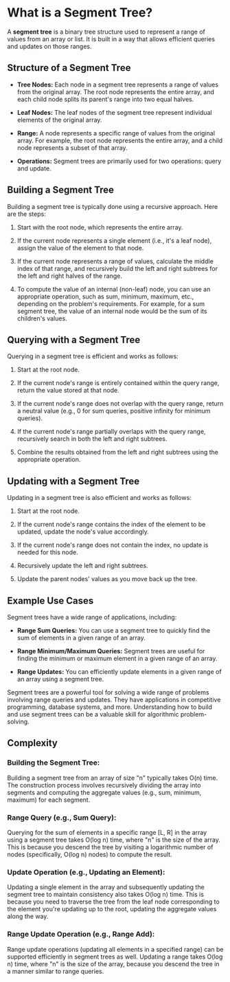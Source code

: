 # What is a Segment Tree?

A **segment tree** is a binary tree structure used to represent a range of values from an array or list. It is built in a way that allows efficient queries and updates on those ranges.

## Structure of a Segment Tree

- **Tree Nodes:** Each node in a segment tree represents a range of values from the original array. The root node represents the entire array, and each child node splits its parent's range into two equal halves.

- **Leaf Nodes:** The leaf nodes of the segment tree represent individual elements of the original array.

- **Range:** A node represents a specific range of values from the original array. For example, the root node represents the entire array, and a child node represents a subset of that array.

- **Operations:** Segment trees are primarily used for two operations: query and update.

## Building a Segment Tree

Building a segment tree is typically done using a recursive approach. Here are the steps:

1. Start with the root node, which represents the entire array.

2. If the current node represents a single element (i.e., it's a leaf node), assign the value of the element to that node.

3. If the current node represents a range of values, calculate the middle index of that range, and recursively build the left and right subtrees for the left and right halves of the range.

4. To compute the value of an internal (non-leaf) node, you can use an appropriate operation, such as sum, minimum, maximum, etc., depending on the problem's requirements. For example, for a sum segment tree, the value of an internal node would be the sum of its children's values.

## Querying with a Segment Tree

Querying in a segment tree is efficient and works as follows:

1. Start at the root node.

2. If the current node's range is entirely contained within the query range, return the value stored at that node.

3. If the current node's range does not overlap with the query range, return a neutral value (e.g., 0 for sum queries, positive infinity for minimum queries).

4. If the current node's range partially overlaps with the query range, recursively search in both the left and right subtrees.

5. Combine the results obtained from the left and right subtrees using the appropriate operation.

## Updating with a Segment Tree

Updating in a segment tree is also efficient and works as follows:

1. Start at the root node.

2. If the current node's range contains the index of the element to be updated, update the node's value accordingly.

3. If the current node's range does not contain the index, no update is needed for this node.

4. Recursively update the left and right subtrees.

5. Update the parent nodes' values as you move back up the tree.

## Example Use Cases

Segment trees have a wide range of applications, including:

- **Range Sum Queries:** You can use a segment tree to quickly find the sum of elements in a given range of an array.

- **Range Minimum/Maximum Queries:** Segment trees are useful for finding the minimum or maximum element in a given range of an array.

- **Range Updates:** You can efficiently update elements in a given range of an array using a segment tree.

Segment trees are a powerful tool for solving a wide range of problems involving range queries and updates. They have applications in competitive programming, database systems, and more. Understanding how to build and use segment trees can be a valuable skill for algorithmic problem-solving.

## Complexity
### Building the Segment Tree:

Building a segment tree from an array of size "n" typically takes O(n) time. The construction process involves recursively dividing the array into segments and computing the aggregate values (e.g., sum, minimum, maximum) for each segment.

### Range Query (e.g., Sum Query):

Querying for the sum of elements in a specific range [L, R] in the array using a segment tree takes O(log n) time, where "n" is the size of the array. This is because you descend the tree by visiting a logarithmic number of nodes (specifically, O(log n) nodes) to compute the result.

### Update Operation (e.g., Updating an Element):

Updating a single element in the array and subsequently updating the segment tree to maintain consistency also takes O(log n) time. This is because you need to traverse the tree from the leaf node corresponding to the element you're updating up to the root, updating the aggregate values along the way.

### Range Update Operation (e.g., Range Add):

Range update operations (updating all elements in a specified range) can be supported efficiently in segment trees as well. Updating a range takes O(log n) time, where "n" is the size of the array, because you descend the tree in a manner similar to range queries.

